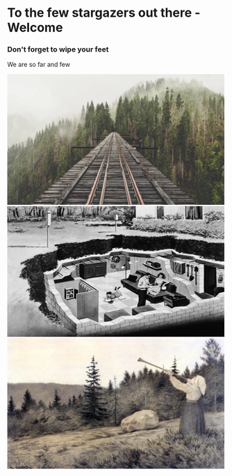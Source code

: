 # To the few stargazers out there - Welcome

### Don't forget to wipe your feet

We are so far and few

 <img src=".pix/train.webp" style="width: 500px; height: 300px;">
 <img src=".pix/bunker.webp" style="width: 500px; height: 300px;">
<img src=".pix/op_under_fjeldet_toner_en_lur.webp" style="width: 500px; height: 300px;">
